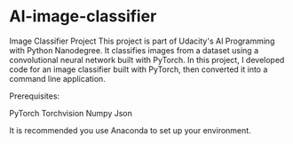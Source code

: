 # AI-image-classifier
Image Classifier Project
This project is part of Udacity's AI Programming with Python Nanodegree. It classifies images from a dataset using a convolutional neural network built with PyTorch. In this project, I developed code for an image classifier built with PyTorch, then converted it into a command line application.


Prerequisites:

PyTorch
Torchvision
Numpy
Json

It is recommended you use Anaconda to set up your environment.
